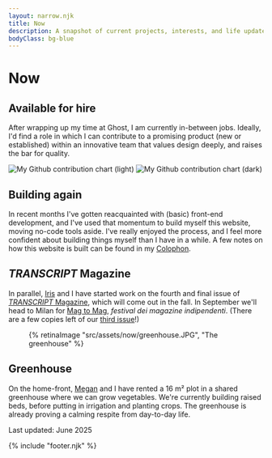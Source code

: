 ```yaml
---
layout: narrow.njk
title: Now
description: A snapshot of current projects, interests, and life updates.
bodyClass: bg-blue
---
```


# Now

## Available for hire
After wrapping up my time at Ghost, I am currently in-between jobs. Ideally, I'd find a role in which I can contribute to a promising product (new or established) within an innovative team that values design deeply, and raises the bar for quality. 

<img src="https://ghchart.rshah.org/dvdwinden" class="block dark:hidden" alt="My Github contribution chart (light)" />
<img src="https://ghchart.rshah.org/64748b/dvdwinden" class="hidden dark:block" alt="My Github contribution chart (dark)" />

## Building again
In recent months I've gotten reacquainted with (basic) front-end development, and I've used that momentum to build myself this website, moving no-code tools aside. I've really enjoyed the process, and I feel more confident about building things myself than I have in a while. A few notes on how this website is built can be found in my [Colophon](/colophon "Colophon").

## _TRANSCRIPT_ Magazine
In parallel, [Iris](http://iriscuppen.com "Iris Cuppen") and I have started work on the fourth and final issue of [_TRANSCRIPT_ Magazine](http://transcriptmag.com "TRANSCRIPT Magazine"), which will come out in the fall. In September we'll head to Milan for [Mag to Mag](https://magtomag.com/en "Mag to Mag festival"), _festival dei magazine indipendenti_. (There are a few copies left of our [third issue](http://transcriptmag.store/issue-three "TRANSCRIPT Magazine: issue three")!)


<figure>
{% retinaImage "src/assets/now/greenhouse.JPG", "The greenhouse" %}
</figure>

## Greenhouse
On the home-front, [Megan](https://x.com/megantronic "My partner, Megan") and I have rented a 16 m² plot in a shared greenhouse where we can grow vegetables. We're currently building raised beds, before putting in irrigation and planting crops. The greenhouse is already proving a calming respite from day-to-day life.

<span class="font-sans text-sm font-medium uppercase tracking-widest text-black/50 dark:text-white/50">Last updated: June 2025</span>

{% include "footer.njk" %}